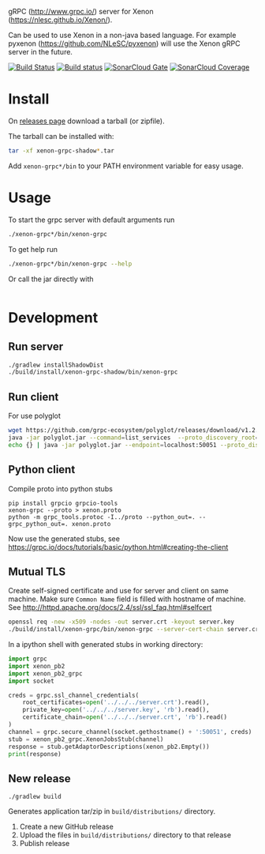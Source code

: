 gRPC (http://www.grpc.io/) server for Xenon (https://nlesc.github.io/Xenon/).

Can be used to use Xenon in a non-java based language. 
For example pyxenon (https://github.com/NLeSC/pyxenon) will use the Xenon gRPC server in the future. 

[![Build Status](https://travis-ci.org/NLeSC/xenon-grpc.svg?branch=master)](https://travis-ci.org/NLeSC/xenon-grpc)
[![Build status](https://ci.appveyor.com/api/projects/status/tep8bad05e76a69w/branch/master?svg=true)](https://ci.appveyor.com/project/NLeSC/xenon-grpc/branch/master)
[![SonarCloud Gate](https://sonarcloud.io/api/badges/gate?key=nl.esciencecenter.xenon.grpc:xenon-grpc)](https://sonarcloud.io/dashboard?id=nl.esciencecenter.xenon.grpc:xenon-grpc)
[![SonarCloud Coverage](https://sonarcloud.io/api/badges/measure?key=nl.esciencecenter.xenon.grpc:xenon-grpc&metric=coverage)](https://sonarcloud.io/component_measures/domain/Coverage?id=nl.esciencecenter.xenon.grpc:xenon-grpc)

# Install

On [releases page](https://github.com/NLeSC/xenon-grpc/releases) download a tarball (or zipfile).

The tarball can be installed with:
```bash
tar -xf xenon-grpc-shadow*.tar
```
Add `xenon-grpc*/bin` to your PATH environment variable for easy usage.

# Usage

To start the grpc server with default arguments run

```bash
./xenon-grpc*/bin/xenon-grpc
```

To get help run

```bash
./xenon-grpc*/bin/xenon-grpc --help
```

Or call the jar directly with
```bash

```

# Development

## Run server

```bash
./gradlew installShadowDist
./build/install/xenon-grpc-shadow/bin/xenon-grpc
```

## Run client

For use polyglot

```bash
wget https://github.com/grpc-ecosystem/polyglot/releases/download/v1.2.0/polyglot.jar
java -jar polyglot.jar --command=list_services  --proto_discovery_root=src/main/proto
echo {} | java -jar polyglot.jar --endpoint=localhost:50051 --proto_discovery_root=src/main/proto --full_method=xenon.XenonJobs/getAdaptorDescriptions --command=call
```

## Python client

Compile proto into python stubs
```
pip install grpcio grpcio-tools
xenon-grpc --proto > xenon.proto
python -m grpc_tools.protoc -I../proto --python_out=. --grpc_python_out=. xenon.proto
```

Now use the generated stubs, see https://grpc.io/docs/tutorials/basic/python.html#creating-the-client

## Mutual TLS

Create self-signed certificate and use for server and client on same machine.
Make sure `Common Name` field is filled with hostname of machine.
See http://httpd.apache.org/docs/2.4/ssl/ssl_faq.html#selfcert


```bash
openssl req -new -x509 -nodes -out server.crt -keyout server.key
./build/install/xenon-grpc/bin/xenon-grpc --server-cert-chain server.crt --server-private-key server.key --client-cert-chain server.crt
```

In a ipython shell with generated stubs in working directory:
```python
import grpc
import xenon_pb2
import xenon_pb2_grpc
import socket

creds = grpc.ssl_channel_credentials(
    root_certificates=open('../../../server.crt').read(),
    private_key=open('../../../server.key', 'rb').read(),
    certificate_chain=open('../../../server.crt', 'rb').read()
)
channel = grpc.secure_channel(socket.gethostname() + ':50051', creds)
stub = xenon_pb2_grpc.XenonJobsStub(channel)
response = stub.getAdaptorDescriptions(xenon_pb2.Empty())
print(response)
```

## New release

```
./gradlew build
```

Generates application tar/zip in `build/distributions/` directory.

1. Create a new GitHub release
2. Upload the files in `build/distributions/` directory to that release
3. Publish release
